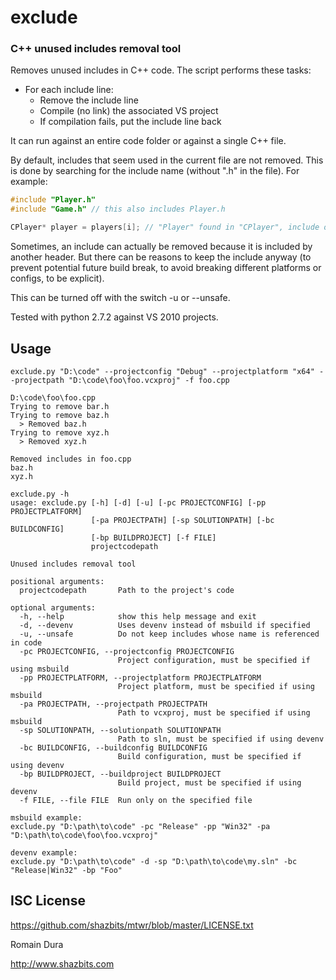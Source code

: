 exclude
=======

### C++ unused includes removal tool

Removes unused includes in C++ code. The script performs these tasks:
- For each include line:
  - Remove the include line
  - Compile (no link) the associated VS project
  - If compilation fails, put the include line back

It can run against an entire code folder or against a single C++ file.

By default, includes that seem used in the current file are not removed. This is done by searching for the include name (without ".h" in the file). For example:

```cpp
#include "Player.h"
#include "Game.h" // this also includes Player.h

CPlayer* player = players[i]; // "Player" found in "CPlayer", include of Player.h not removed
```

Sometimes, an include can actually be removed because it is included by another header. But there can be reasons to keep the include anyway (to prevent potential future build break, to avoid breaking different platforms or configs, to be explicit).

This can be turned off with the switch -u or --unsafe.

Tested with python 2.7.2 against VS 2010 projects.

## Usage

```
exclude.py "D:\code" --projectconfig "Debug" --projectplatform "x64" --projectpath "D:\code\foo\foo.vcxproj" -f foo.cpp

D:\code\foo\foo.cpp
Trying to remove bar.h
Trying to remove baz.h
  > Removed baz.h
Trying to remove xyz.h
  > Removed xyz.h

Removed includes in foo.cpp
baz.h
xyz.h
```

```
exclude.py -h
usage: exclude.py [-h] [-d] [-u] [-pc PROJECTCONFIG] [-pp PROJECTPLATFORM]
                  [-pa PROJECTPATH] [-sp SOLUTIONPATH] [-bc BUILDCONFIG]
                  [-bp BUILDPROJECT] [-f FILE]
                  projectcodepath

Unused includes removal tool

positional arguments:
  projectcodepath       Path to the project's code

optional arguments:
  -h, --help            show this help message and exit
  -d, --devenv          Uses devenv instead of msbuild if specified
  -u, --unsafe          Do not keep includes whose name is referenced in code
  -pc PROJECTCONFIG, --projectconfig PROJECTCONFIG
                        Project configuration, must be specified if using msbuild
  -pp PROJECTPLATFORM, --projectplatform PROJECTPLATFORM
                        Project platform, must be specified if using msbuild
  -pa PROJECTPATH, --projectpath PROJECTPATH
                        Path to vcxproj, must be specified if using msbuild
  -sp SOLUTIONPATH, --solutionpath SOLUTIONPATH
                        Path to sln, must be specified if using devenv
  -bc BUILDCONFIG, --buildconfig BUILDCONFIG
                        Build configuration, must be specified if using devenv
  -bp BUILDPROJECT, --buildproject BUILDPROJECT
                        Build project, must be specified if using devenv
  -f FILE, --file FILE  Run only on the specified file

msbuild example:
exclude.py "D:\path\to\code" -pc "Release" -pp "Win32" -pa "D:\path\to\code\foo\foo.vcxproj"

devenv example:
exclude.py "D:\path\to\code" -d -sp "D:\path\to\code\my.sln" -bc "Release|Win32" -bp "Foo"
```

## ISC License

https://github.com/shazbits/mtwr/blob/master/LICENSE.txt

Romain Dura

http://www.shazbits.com
